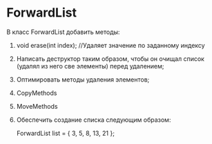 # ForwardList

В класс ForwardList добавить методы:

1. void erase(int index);		//Удаляет значение по заданному индексу

2. Написать деструктор таким образом, чтобы он очищал список (удалял из него све элементы) перед удалением;

3. Оптимировать методы удаления элементов;

4. CopyMethods

5. MoveMethods

6. Обеспечить создание списка следующим образом:

	ForwardList list = { 3, 5, 8, 13, 21 };
  
